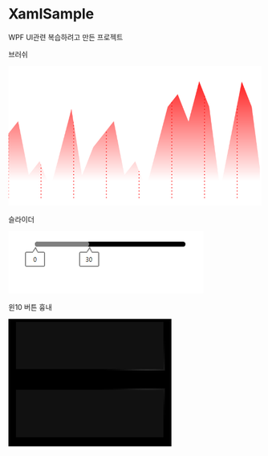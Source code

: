 # XamlSample

WPF UI관련 복습하려고 만든 프로젝트

브러쉬

![Alt text](/Images/MultipleBrush.png)


슬라이더

![Alt text](/Images/RangeSlider.png)

윈10 버튼 흉내

![Alt text](/Images/Win10Button.png)
